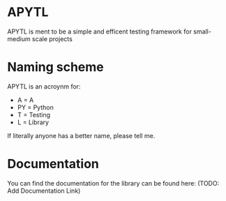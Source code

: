 # APYTL
APYTL is ment to be a simple and efficent testing framework for small-medium scale projects

# Naming scheme
APYTL is an acroynm for:
* A = A
* PY = Python
* T = Testing
* L = Library

If literally anyone has a better name, please tell me.


# Documentation
You can find the documentation for the library can be found here: 
(TODO: Add Documentation Link)
